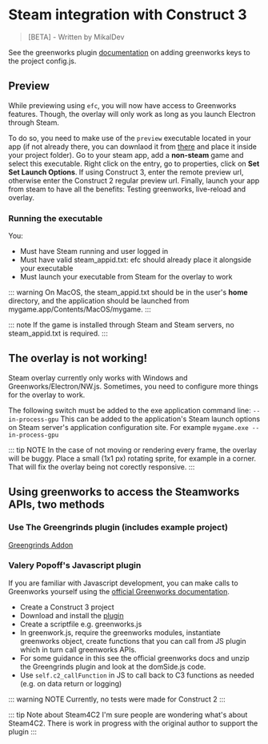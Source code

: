 # Steam integration with Construct 3
> [BETA] - Written by MikalDev

See the greenworks plugin [documentation](/plugins/greenworks) on adding greenworks keys to the project config.js.

## Preview

While previewing using `efc`, you will now have access to Greenworks features. Though, the overlay will only work as long as you launch Electron through Steam.

To do so, you need to make use of the `preview` executable located in your app (if not already there, you can downlaod it from [there](https://github.com/ElectronForConstruct/preview/releases) and place it inside your project folder). Go to your steam app, add a **non-steam** game and select this executable.
Right click on the entry, go to properties, click on **Set Set Launch Options**. If using Construct 3, enter the remote preview url, otherwise enter the Construct 2 regular preview url. Finally, launch your app from steam to have all the benefits: Testing greenworks, live-reload and overlay.

### Running the executable
You: 
- Must have Steam running and user logged in
- Must have valid steam_appid.txt: efc should already place it alongside your executable
- Must launch your executable from Steam for the overlay to work

::: warning
On MacOS, the steam_appid.txt should be in the user's **home** directory, and the application should be launched from mygame.app/Contents/MacOS/mygame.
:::

::: note
If the game is installed through Steam and Steam servers, no steam_appid.txt is required. 
:::

## The overlay is not working!

Steam overlay currently only works with Windows and Greenworks/Electron/NW.js.
Sometimes, you need to configure more things for the overlay to work.

The following switch must be added to the exe application command line:
`--in-process-gpu` This can be added to the application's Steam launch options on Steam server's application configuration site. For example `mygame.exe --in-process-gpu`

::: tip NOTE
In the case of not moving or rendering every frame, the overlay will be buggy. Place a small (1x1 px) rotating sprite, for example in a corner. That will fix the overlay being not corectly responsive.
:::

## Using greenworks to access the Steamworks APIs, two methods

### Use The Greengrinds plugin (includes example project)
[Greengrinds Addon](https://www.construct.net/en/make-games/addons/244/greengrinds) 

### Valery Popoff's Javascript plugin
If you are familiar with Javascript development, you can make calls to Greenworks yourself using the [official Greenworks documentation](https://github.com/greenheartgames/greenworks/tree/master/docs).

- Create a Construct 3 project
- Download and install the [plugin](https://www.construct.net/en/make-games/addons/1/javascript)
- Create a scriptfile e.g. greenworks.js
- In greenwork.js, require the greenworks modules, instantiate greenworks object, create functions that you can call from JS plugin which in turn call greenworks APIs.
- For some guidance in this see the official greenworks docs and unzip the Greengrinds plugin and look at the domSide.js code.
-  Use `self.c2_callFunction` in JS to call back to C3 functions as needed (e.g. on data return or logging)   


::: warning NOTE
Currently, no tests were made for Construct 2
:::

::: tip Note about Steam4C2
I'm sure people are wondering what's about Steam4C2.
There is work in progress with the original author to support the plugin
:::
